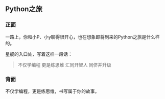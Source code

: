## Python之旅

### 正面

一路上，你和小P、小y聊得很开心，也在想象即将到来的Python之旅是什么样的。

星舰的入口处，写着这样一段话： 

> 不仅学编程
> 更是练思维 
> 汇同开智人 
> 同侪并升级

### 背面

不仅学编程，更是练思维，书写属于你的故事。
